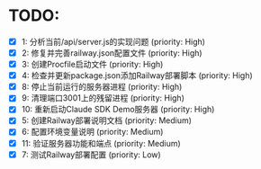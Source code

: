# TODO:

- [x] 1: 分析当前/api/server.js的实现问题 (priority: High)
- [x] 2: 修复并完善railway.json配置文件 (priority: High)
- [x] 3: 创建Procfile启动文件 (priority: High)
- [x] 4: 检查并更新package.json添加Railway部署脚本 (priority: High)
- [x] 8: 停止当前运行的服务器进程 (priority: High)
- [x] 9: 清理端口3001上的残留进程 (priority: High)
- [x] 10: 重新启动Claude SDK Demo服务器 (priority: High)
- [x] 5: 创建Railway部署说明文档 (priority: Medium)
- [x] 6: 配置环境变量说明 (priority: Medium)
- [x] 11: 验证服务器功能和端点 (priority: Medium)
- [x] 7: 测试Railway部署配置 (priority: Low)
